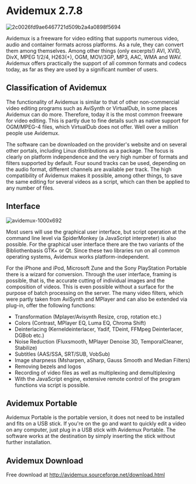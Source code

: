 # Avidemux 2.7.8

![2c0026fd9ae6467721d509b2a4a0898f5694](https://user-images.githubusercontent.com/92761535/137817219-e5f392af-89aa-4f29-ae54-45a10db1b63e.jpg)



Avidemux is a freeware for video editing that supports numerous video, audio and container formats across platforms. As a rule, they can convert them among themselves. Among other things (only excerpts!) AVI, XVID, DivX, MPEG 1/2/4, H263(+), OGM, MOV/3GP, MP3, AAC, WMA and WAV.
Avidemux offers practically the support of all common formats and codecs today, as far as they are used by a significant number of users.

## Classification of Avidemux
The functionality of Avidemux is similar to that of other non-commercial video editing programs such as AviSynth or VirtualDub, in some places Avidemux can do more. Therefore, today it is the most common freeware for video editing. This is partly due to fine details such as native support for OGM/MPEG-4 files, which VirtualDub does not offer. Well over a million people use Avidemux.

The software can be downloaded on the provider's website and on several other portals, including Linux distributions as a package. The focus is clearly on platform independence and the very high number of formats and filters supported by default. Four sound tracks can be used, depending on the audio format, different channels are available per track. The high compatibility of Avidemux makes it possible, among other things, to save the same editing for several videos as a script, which can then be applied to any number of files.

## Interface
![avidemux-1000x692](https://user-images.githubusercontent.com/92761535/137817698-46d015e6-6264-4a4c-919c-364a7c222361.jpg)

Most users will use the graphical user interface, but script operation at the command line level via SpiderMonkey (a JavaScript interpreter) is also possible. For the graphical user interface there are the two variants of the Bibliothenbasis GTK+ or Qt. Since these two libraries run on all common operating systems, Avidemux works platform-independent.

For the iPhone and iPod, Microsoft Zune and the Sony PlayStation Portable there is a wizard for conversion. Through the user interface, framing is possible, that is, the accurate cutting of individual images and the composition of videos. This is even possible without a surface for the purpose of batch processing on the server. The many video filters, which were partly taken from AviSynth and MPlayer and can also be extended via plug-in, offer the following functions:

* Transformation (Mplayer/Avisynth Resize, crop, rotation etc.)
* Colors (Contrast, MPlayer EQ, Luma EQ, Chroma Shift)
* Deinterlacing (Kerneldeinterlacer, Yadif, TDeint, FFMpeg Deinterlacer, DGBob etc.)
* Noise Reduction (Fluxsmooth, MPlayer Denoise 3D, TemporalCleaner, Stabilize)
* Subtitles (AAS/SSA, SRT/SUB, VobSub)
* Image sharpness (Msharpen, aSharp, Gauss Smooth and Median Filters)
* Removing bezels and logos
* Recording of video files as well as multiplexing and demultiplexing
* With the JavaScript engine, extensive remote control of the program functions via script is possible.

## Avidemux Portable
Avidemux Portable is the portable version, it does not need to be installed and fits on a USB stick. If you're on the go and want to quickly edit a video on any computer, just plug in a USB stick with Avidemux Portable. The software works at the destination by simply inserting the stick without further installation.

## Avidemux Download
Free download at http://avidemux.sourceforge.net/download.html
